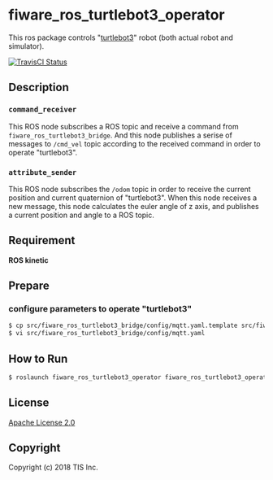 # fiware_ros_turtlebot3_operator
This ros package controls "[turtlebot3](http://emanual.robotis.com/docs/en/platform/turtlebot3/overview/)" robot (both actual robot and simulator).

[![TravisCI Status](https://travis-ci.org/RoboticBase/fiware_ros_turtlebot3_operator.svg?branch=master)](https://travis-ci.org/RoboticBase/fiware_ros_turtlebot3_operator)

## Description
### `command_receiver`
This ROS node subscribes a ROS topic and receive a command from `fiware_ros_turtlebot3_bridge`. And this node publishes a serise of messages to `/cmd_vel` topic according to the received command in order to operate "turtlebot3".

### `attribute_sender`
This ROS node subscribes the `/odom` topic in order to receive the current position and current quaternion of "turtlebot3". When this node receives a new message, this node calculates the euler angle of z axis, and publishes a current position and angle to a ROS topic.


## Requirement

**ROS kinetic**

## Prepare
### configure parameters to operate "turtlebot3"

```bash
$ cp src/fiware_ros_turtlebot3_bridge/config/mqtt.yaml.template src/fiware_ros_turtlebot3_bridge/config/mqtt.yaml
$ vi src/fiware_ros_turtlebot3_bridge/config/mqtt.yaml
```

## How to Run

```bash
$ roslaunch fiware_ros_turtlebot3_operator fiware_ros_turtlebot3_operator.launch
```

## License

[Apache License 2.0](/LICENSE)

## Copyright
Copyright (c) 2018 TIS Inc.

